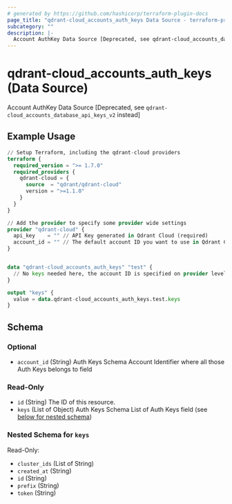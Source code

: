 ```yaml
---
# generated by https://github.com/hashicorp/terraform-plugin-docs
page_title: "qdrant-cloud_accounts_auth_keys Data Source - terraform-provider-qdrant-cloud"
subcategory: ""
description: |-
  Account AuthKey Data Source [Deprecated, see qdrant-cloud_accounts_database_api_keys_v2 instead]
---
```


# qdrant-cloud_accounts_auth_keys (Data Source)

Account AuthKey Data Source [Deprecated, see `qdrant-cloud_accounts_database_api_keys_v2` instead]

## Example Usage

```terraform
// Setup Terraform, including the qdrant-cloud providers
terraform {
  required_version = ">= 1.7.0"
  required_providers {
    qdrant-cloud = {
      source  = "qdrant/qdrant-cloud"
      version = ">=1.1.0"
    }
  }
}

// Add the provider to specify some provider wide settings
provider "qdrant-cloud" {
  api_key    = "" // API Key generated in Qdrant Cloud (required)
  account_id = "" // The default account ID you want to use in Qdrant Cloud (can be overriden on resource level)
}


data "qdrant-cloud_accounts_auth_keys" "test" {
  // No keys needed here, the account ID is specified on provider level
}

output "keys" {
  value = data.qdrant-cloud_accounts_auth_keys.test.keys
}
```

<!-- schema generated by tfplugindocs -->
## Schema

### Optional

- `account_id` (String) Auth Keys Schema Account Identifier where all those Auth Keys belongs to field

### Read-Only

- `id` (String) The ID of this resource.
- `keys` (List of Object) Auth Keys Schema List of Auth Keys field (see [below for nested schema](#nestedatt--keys))

<a id="nestedatt--keys"></a>
### Nested Schema for `keys`

Read-Only:

- `cluster_ids` (List of String)
- `created_at` (String)
- `id` (String)
- `prefix` (String)
- `token` (String)

